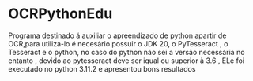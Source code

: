 ﻿# OCRPythonEdu
Programa destinado á auxiliar o apreendizado de python apartir de OCR,para utiliza-lo é necesário possuir o JDK 20, o PyTesseract , o Tesseract e o python,  no caso do python não sei a versão necessária no entanto ,   devido ao pytesseract deve ser iqual  ou superior à 3.6 , ELe foi  executado no python 3.11.2 e apresentou bons resultados
